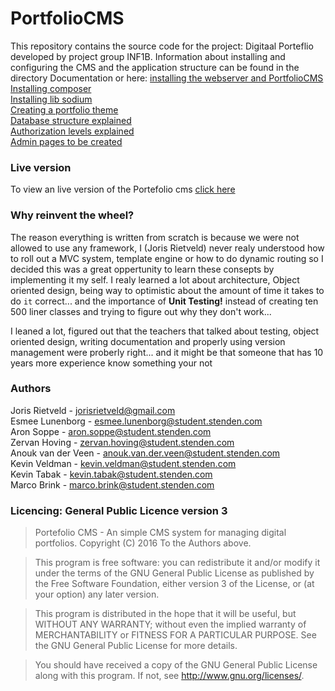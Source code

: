 # PortfolioCMS
This repository contains the source code for the project: Digitaal Porteflio developed by project group INF1B.
Information about installing and configuring the CMS and the application structure can be found in the directory
Documentation or here:
[installing the webserver and PortfolioCMS](https://github.com/stenden-INF1B/PortfolioCMS/blob/master/documentation/InstallingTheCMS.md)<br>
[Installing composer](https://https://github.com/stenden-INF1B/PortfolioCMS/blob/master/documentation/UsingComposer.md)<br>
[Installing lib sodium](https://github.com/stenden-INF1B/PortfolioCMS/blob/master/documentation/InstallingLibSodium.md)<br>
[Creating a portfolio theme](https://github.com/stenden-INF1B/PortfolioCMS/blob/master/documentation/CreatingAThemeNew.md)<br>
[Database structure explained](https://github.com/stenden-INF1B/PortfolioCMS/blob/master/documentation/DatabaseSturctue.md)<br>
[Authorization levels explained](https://github.com/stenden-INF1B/PortfolioCMS/blob/master/documentation/Authorization.md)<br>
[Admin pages to be created](https://github.com/stenden-INF1B/PortfolioCMS/blob/master/documentation/PortfolioPages.md)<br>


### Live version
To view an live version of the Portefolio cms [click here](http://www.profolio.ml)

### Why reinvent the wheel?
The reason everything is written from scratch is because we were not allowed to use any framework, I (Joris Rietveld)
never realy understood how to roll out a MVC system, template engine or how to do dynamic routing so I decided this was
a great oppertunity to learn these consepts by implementing it my self. I realy learned a lot about architecture, Object 
oriented design, being way to optimistic about the amount of time it takes to do `it` correct... and the importance of 
**Unit Testing!** instead of creating ten 500 liner classes and trying to figure out why they don't work...

I leaned a lot, figured out that the teachers that talked about testing, object oriented design, writing documentation and 
properly using version management were proberly right... and it might be that someone that has 10 years more experience 
know something your not 


### Authors
Joris Rietveld - jorisrietveld@gmail.com<br>
Esmee Lunenborg - esmee.lunenborg@student.stenden.com<br>
Aron Soppe - aron.soppe@student.stenden.com<br>
Zervan Hoving - zervan.hoving@student.stenden.com<br>
Anouk van der Veen - anouk.van.der.veen@student.stenden.com<br>
Kevin Veldman - kevin.veldman@student.stenden.com<br>
Kevin Tabak - kevin.tabak@student.stenden.com<br>
Marco Brink - marco.brink@student.stenden.com<br>


### Licencing: General Public Licence version 3
> Portefolio CMS - An simple CMS system for managing digital portfolios.
> Copyright (C) 2016 To the Authors above. 

> This program is free software: you can redistribute it and/or modify
> it under the terms of the GNU General Public License as published by
> the Free Software Foundation, either version 3 of the License, or
> (at your option) any later version.

> This program is distributed in the hope that it will be useful,
> but WITHOUT ANY WARRANTY; without even the implied warranty of
> MERCHANTABILITY or FITNESS FOR A PARTICULAR PURPOSE.  See the
> GNU General Public License for more details.

> You should have received a copy of the GNU General Public License
> along with this program.  If not, see <http://www.gnu.org/licenses/>.
